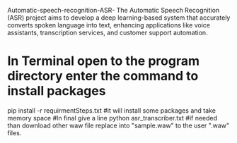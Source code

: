  Automatic-speech-recognition-ASR-
The Automatic Speech Recognition (ASR) project aims to develop a deep learning-based system that accurately converts spoken language into text, enhancing applications like voice assistants, transcription services, and customer support automation.
# In Terminal open to the program directory enter the command to install packages
pip install -r requirmentSteps.txt
#it will install some packages and take memory space
#In final give a line 
python asr_transcriber.txt
#if needed than download other waw file replace into "sample.waw" to the user ".waw" files. 
